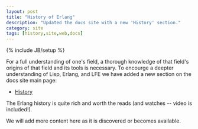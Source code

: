 ```yaml
---
layout: post
title: "History of Erlang"
description: "Updated the docs site with a new 'History' section."
category: site
tags: [history,site,web,docs]
---
```

{% include JB/setup %}

For a full understanding of one's field, a thorough knowledge of that field's
origins of that field and its tools is necessary. To encourge a deepter
understanding of Lisp, Erlang, and LFE we have added a new section on the docs
site main page:
 * <a href="http://docs.lfe.io/#History">History</a>

The Erlang history is quite rich and worth the reads (and watches -- video is
included!).

We will add more content here as it is discovered or becomes available.
